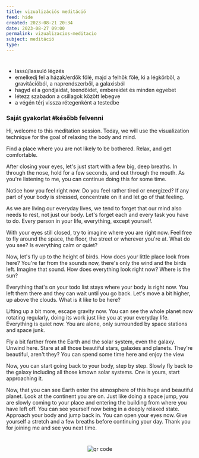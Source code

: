 ```yaml
---
title: vizualizációs meditáció
feed: hide
created: 2023-08-21 20:34
date: 2023-08-27 09:00
permalink: vizualizacios-meditacio
subject: meditáció
type: 
---
```

#
- lassú/lassuló légzés
- emelkedj fel a házak/erdők fölé, majd a felhők fölé, ki a légkörből, a gravitációból, a naprendszerből, a galaxisból
- hagyd el a gondjaidat, teendőidet, embereidet és minden egyebet
- létezz szabadon a csillagok között lebegve
- a végén térj vissza rétegenként a testedbe

### Saját gyakorlat #később felvenni

Hi, welcome to this meditation session. Today, we will use the visualization technique for the goal of relaxing the body and mind.

Find a place where you are not likely to be bothered. Relax, and get comfortable.

After closing your eyes, let's just start with a few big, deep breaths. In through the nose, hold for a few seconds, and out through the mouth. As you're listening to me, you can continue doing this for some time.

Notice how you feel right now. Do you feel rather tired or energized? If any part of your body is stressed, concentrate on it and let go of that feeling.

As we are living our everyday lives, we tend to forget that our mind also needs to rest, not just our body. Let's forget each and every task you have to do. Every person in your life, everything, except yourself.

With your eyes still closed, try to imagine where you are right now. Feel free to fly around the space, the floor, the street or wherever you're at. What do you see? Is everything calm or quiet?

Now, let's fly up to the height of birds. How does your little place look from here? You're far from the sounds now, there's only the wind and the birds left. Imagine that sound.
How does everything look right now? Where is the sun?

Everything that's on your todo list stays where your body is right now. You left them there and they can wait until you go back. Let's move a bit higher, up above the clouds. What is it like to be here?

Lifting up a bit more, escape gravity now. You can see the whole planet now rotating regularly, doing its work just like you at your everyday life. Everything is quiet now. You are alone, only surrounded by space stations and space junk.

Fly a bit farther from the Earth and the solar system, even the galaxy.
Unwind here. Stare at all those beautiful stars, galaxies and planets. They're beautiful, aren't they? You can spend some time here and enjoy the view

Now, you can start going back to your body, step by step. Slowly fly back to the galaxy including all those kmown solar systems. One is yours, start approaching it.

Now, that you can see Earth enter the atmosphere of this huge and beautiful planet. Look at the continent you are on. Just like doing a space jump, you are slowly coming to your place and entering the building from where you have left off. You can see yourself now being in a deeply relaxed state. Approach your body and jump back in. You can open your eyes now. Give yourself a stretch and a few breaths before continuing your day. Thank you for joining me and see you next time.


#
<p style="text-align: center;"><img src="https://chart.googleapis.com/chart?cht=qr&chl=https://notes.andrasdenes.com/vizualizacios-meditacio&chs=180x180&choe=UTF-8&chld=L|2" alt="qr code"></p>

